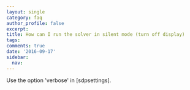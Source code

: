 ```yaml
---
layout: single
category: faq
author_profile: false
excerpt: 
title: How can I run the solver in silent mode (turn off display)
tags:
comments: true
date: '2016-09-17'
sidebar:
  nav:
---
```


Use the option 'verbose' in [sdpsettings].
